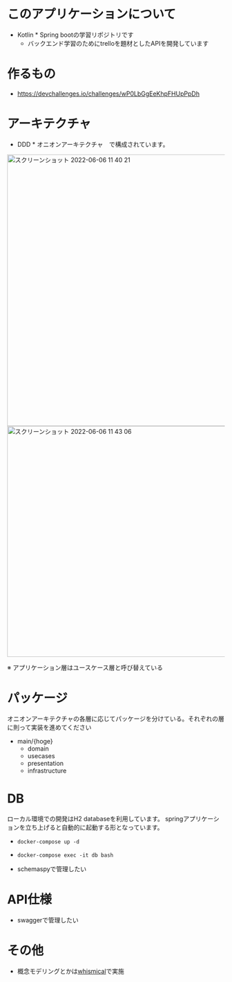 # このアプリケーションについて

- Kotlin * Spring bootの学習リポジトリです
  - バックエンド学習のためにtrelloを題材としたAPIを開発しています


# 作るもの

- https://devchallenges.io/challenges/wP0LbGgEeKhpFHUpPpDh


# アーキテクチャ

- DDD * オニオンアーキテクチャ　で構成されています。

<img width="627" alt="スクリーンショット 2022-06-06 11 40 21" src="https://user-images.githubusercontent.com/58138538/172085455-5a0bf5b0-74aa-45e9-a318-1998688d9218.png">


<img width="533" alt="スクリーンショット 2022-06-06 11 43 06" src="https://user-images.githubusercontent.com/58138538/172085670-cc09da08-d014-4f5d-8dcf-e50bbf8f4623.png">


※ アプリケーション層はユースケース層と呼び替えている

# パッケージ
オニオンアーキテクチャの各層に応じてパッケージを分けている。それぞれの層に則って実装を進めてください

- main/{hoge}
  - domain
  - usecases
  - presentation
  - infrastructure

# DB

ローカル環境での開発はH2 databaseを利用しています。
springアプリケーションを立ち上げると自動的に起動する形となっています。

- `docker-compose up -d`
- `docker-compose exec -it db bash`

- schemaspyで管理したい

# API仕様

- swaggerで管理したい 

# その他

- 概念モデリングとかは[whismical](https://whimsical.com/trello-HT3T4xCFTPPizny28xZaSW)で実施
